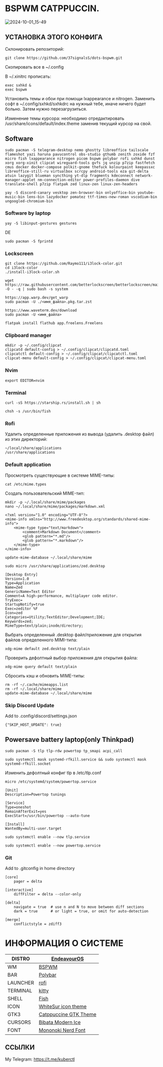 # BSPWM CATPPUCCIN. 
![2024-10-01_15-49](https://github.com/user-attachments/assets/944449ff-0149-484e-9993-f16fa73d78db)

## УСТАНОВКА ЭТОГО КОНФИГА

Склонировать репозиторий:
```
git clone https://github.com/37signalsS/dots-bspwm.git
```

Cкопировать все в ~/.config

В ~/.xinitrc прописать:
```
exec sxhkd &
exec bspwm
```

Установить темы и обои при помощи lxappearance и nitrogen. Заменить софт в ~/.config/sxhkd/sxhkdrc на нужный тебе, иначе ничего будет больно. Затем нужно перезагрузиться.

Изменение темы курсора: необходимо отредактировать /usr/share/icons/default/index.theme заменив текущий курсор на свой.

## Software
```
sudo pacman -S telegram-desktop nemo ghostty libreoffice tailscale flameshot yazi haruna pavucontrol obs-studio gthumb zenith zoxide fzf micro fish lxappearance nitrogen picom bspwm polybar rofi sxhkd dunst xorg xorg-xinit clipcat wireguard-tools gvfs jq unzip p7zip fastfetch cmus docker docker-compose polkit-gnome thefuck kolourpaint keepassxc libreoffice-still-ru virtualbox scrcpy android-tools eza git-delta atuin lazygit blueman syncthing yt-dlp fragments kdeconnect network-manager-applet nm-connection-editor power-profiles-daemon dive translate-shell p7zip flatpak zed linux-zen linux-zen-headers 
```
```
yay -S discord-canary vesktop zen-browser-bin onlyoffice-bin youtube-music-bin lens-bin lazydocker pomatez ttf-times-new-roman vscodium-bin ungoogled-chromium-bin
```
### Software by laptop
```
yay -S libinput-gestures gestures
```
DE
```
sudo pacman -S fprintd
```
### Lockscreen
```
git clone https://github.com/Raymo111/i3lock-color.git
cd i3lock-color
./install-i3lock-color.sh

wget https://raw.githubusercontent.com/betterlockscreen/betterlockscreen/main/install.sh -O - -q | sudo bash -s system
```
```
https://app.warp.dev/get_warp
sudo pacman -U ./<имя_файла>.pkg.tar.zst

https://www.waveterm.dev/download
sudo pacman -U <имя_файла>

flatpak install flathub app.freelens.Freelens
```
### Clipboard manager
```
mkdir -p ~/.config/clipcat
clipcatd default-config > ~/.config/clipcat/clipcatd.toml
clipcatctl default-config > ~/.config/clipcat/clipcatctl.toml
clipcat-menu default-config > ~/.config/clipcat/clipcat-menu.toml
```
### Nvim
```
export EDITOR=nvim
```
### Terminal
```
curl -sS https://starship.rs/install.sh | sh
```
```
chsh -s /usr/bin/fish
```
### Rofi 
Удалить определенные приложения из вывода (удалить .desktop файл) из этих директорий:
```
~/local/share/applications
/usr/share/applications
```
### Default application
Просмотреть существующие в системе MIME-типы:
```
cat /etc/mime.types
```
Создать пользовательский MIME-тип:
```
mkdir -p ~/.local/share/mime/packages
nano ~/.local/share/mime/packages/markdown.xml
```
```
<?xml version="1.0" encoding="UTF-8"?>
<mime-info xmlns="http://www.freedesktop.org/standards/shared-mime-info">
    <mime-type type="text/markdown">
        <comment>Markdown Document</comment>
        <glob pattern="*.md"/>
        <glob pattern="*.markdown"/>
    </mime-type>
</mime-info>
```
```
update-mime-database ~/.local/share/mime
```
```
sudo micro /usr/share/applications/zed.desktop
```
```
[Desktop Entry]
Version=1.0
Type=Application
Name=Zed
GenericName=Text Editor
Comment=A high-performance, multiplayer code editor.
TryExec=
StartupNotify=true
Exec=zeditor %F
Icon=zed
Categories=Utility;TextEditor;Development;IDE;
Keywords=zed;
MimeType=text/plain;inode/directory;
```
Выбрать определенный .desktop файл/приложение для открытия файлов определенного MIMI-типа:
```
xdg-mime default zed.desktop text/plain
```
Проверить дефолтный выбор приложения для открытия файла:
```
xdg-mime query default text/plain
```
Сбросить кэш и обновить MIME-типы:
```
rm -rf ~/.cache/mimeapps.list
rm -rf ~/.local/share/mime
update-mime-database ~/.local/share/mime
```
### Skip Discord Update
Add to .config/discord/settings.json
```
{"SKIP_HOST_UPDATE": true}
```
## Powersave battery laptop(only Thinkpad)
```
sudo pacman -S tlp tlp-rdw powertop tp_smapi acpi_call
```
```
sudo systemctl mask systemd-rfkill.service && sudo systemctl mask systemd-rfkill.socket
```
Изменить дефолтный конфиг tlp в /etc/tlp.conf
```
micro /etc/systemd/system/powertop.service
```
```
[Unit]
Description=Powertop tunings

[Service]
Type=oneshot
RemainAfterExit=yes
ExecStart=/usr/bin/powertop --auto-tune

[Install]
WantedBy=multi-user.target
```
```
sudo systemctl enable --now tlp.service
```
```
sudo systemctl enable --now powertop.service
```
### Git
Add to .gitconfig in home directory
```
[core]
    pager = delta

[interactive]
    diffFilter = delta --color-only

[delta]
    navigate = true  # use n and N to move between diff sections
    dark = true      # or light = true, or omit for auto-detection

[merge]
    conflictstyle = zdiff3
```
# ИНФОРМАЦИЯ О СИСТЕМЕ
| DISTRO   | [EndeavourOS](https://endeavouros.com/)                       |
|----------|---------------------------------------------------------------|
| WM       | [BSPWM](https://github.com/baskerville/bspwm)                 |
| BAR      | [Polybar](https://github.com/polybar/polybar)                 |
| LAUNCHER | [rofi](https://github.com/davatorium/rofi)                    |
| TERMINAL | [kitty](https://github.com/kovidgoyal/kitty)                  |
| SHELL    | [Fish](https://fishshell.com/)                                |
| ICON     | [WhiteSur icon theme](https://www.gnome-look.org/p/1405756)   |
| GTK3     | [Catppuccine GTK Theme](https://www.gnome-look.org/p/1715554) |
| CURSORS  | [Bibata Modern Ice](https://www.gnome-look.org/p/1197198)     |
| FONT     | [Mononoki Nerd Font](https://www.nerdfonts.com/font-downloads)|

## ССЫЛКИ

My Telegram: https://t.me/kuberctl
